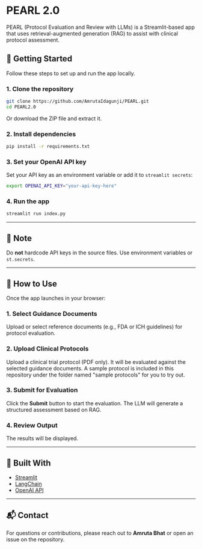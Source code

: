 # PEARL 2.0

PEARL (Protocol Evaluation and Review with LLMs) is a Streamlit-based app that uses retrieval-augmented generation (RAG) to assist with clinical protocol assessment.

## 🚀 Getting Started

Follow these steps to set up and run the app locally.

### 1. Clone the repository

```bash
git clone https://github.com/AmrutaIdagunji/PEARL.git
cd PEARL2.0
````

Or download the ZIP file and extract it.

### 2. Install dependencies

```bash
pip install -r requirements.txt
```

### 3. Set your OpenAI API key

Set your API key as an environment variable or add it to `streamlit secrets`:

```bash
export OPENAI_API_KEY="your-api-key-here"
```


### 4. Run the app

```bash
streamlit run index.py
```

---

## 🔐 Note

Do **not** hardcode API keys in the source files. Use environment variables or `st.secrets`.

---

## 🧭 How to Use

Once the app launches in your browser:

### 1. **Select Guidance Documents**

Upload or select reference documents (e.g., FDA or ICH guidelines) for protocol evaluation. 

### 2. **Upload Clinical Protocols**

Upload a clinical trial protocol (PDF only). It will be evaluated against the selected guidance documents.
A sample protocol is included in this repository under the folder named "sample protocols" for you to try out.

### 3. **Submit for Evaluation**

Click the **Submit** button to start the evaluation. The LLM will generate a structured assessment based on RAG.

### 4. **Review Output**

The results will be displayed.

---

## 🧠 Built With

* [Streamlit](https://streamlit.io/)
* [LangChain](https://www.langchain.com/)
* [OpenAI API](https://platform.openai.com/)

---

## 📬 Contact

For questions or contributions, please reach out to **Amruta Bhat** or open an issue on the repository.

